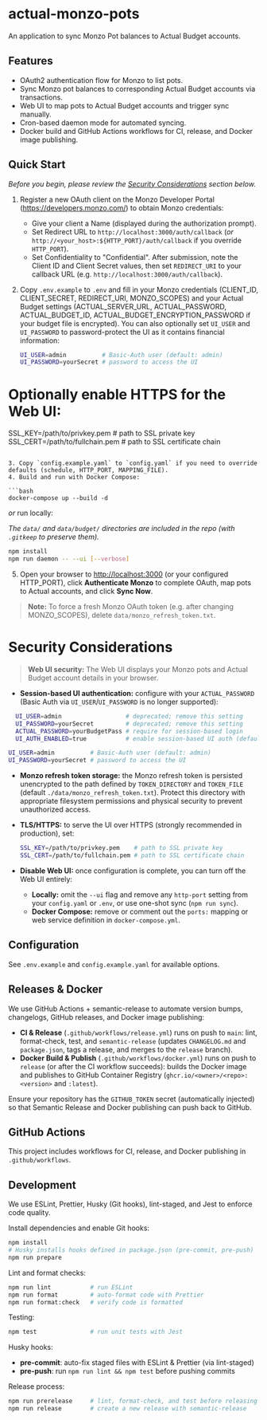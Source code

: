 # actual-monzo-pots

An application to sync Monzo Pot balances to Actual Budget accounts.

## Features

- OAuth2 authentication flow for Monzo to list pots.
- Sync Monzo pot balances to corresponding Actual Budget accounts via transactions.
- Web UI to map pots to Actual Budget accounts and trigger sync manually.
- Cron-based daemon mode for automated syncing.
- Docker build and GitHub Actions workflows for CI, release, and Docker image publishing.

## Quick Start

_Before you begin, please review the [Security Considerations](#security-considerations) section below._

1. Register a new OAuth client on the Monzo Developer Portal (https://developers.monzo.com/) to obtain Monzo credentials:
   - Give your client a Name (displayed during the authorization prompt).
   - Set Redirect URL to `http://localhost:3000/auth/callback` (_or_ `http://<your_host>:${HTTP_PORT}/auth/callback` if you override `HTTP_PORT`).
   - Set Confidentiality to "Confidential".
     After submission, note the Client ID and Client Secret values, then set `REDIRECT_URI` to your callback URL (e.g. `http://localhost:3000/auth/callback`).
2. Copy `.env.example` to `.env` and fill in your Monzo credentials (CLIENT_ID, CLIENT_SECRET, REDIRECT_URI,
   MONZO_SCOPES) and your Actual Budget settings (ACTUAL_SERVER_URL, ACTUAL_PASSWORD, ACTUAL_BUDGET_ID,
   ACTUAL_BUDGET_ENCRYPTION_PASSWORD if your budget file is encrypted).
   You can also optionally set `UI_USER` and `UI_PASSWORD` to password-protect the UI as it contains
   financial information:

   ```bash
   UI_USER=admin          # Basic‑Auth user (default: admin)
   UI_PASSWORD=yourSecret # password to access the UI
   ```

# Optionally enable HTTPS for the Web UI:

SSL_KEY=/path/to/privkey.pem # path to SSL private key
SSL_CERT=/path/to/fullchain.pem # path to SSL certificate chain

````

3. Copy `config.example.yaml` to `config.yaml` if you need to override defaults (schedule, HTTP_PORT, MAPPING_FILE).
4. Build and run with Docker Compose:

```bash
docker-compose up --build -d
````

_or_ run locally:

_The `data/` and `data/budget/` directories are included in the repo (with `.gitkeep` to preserve them)._

```bash
npm install
npm run daemon -- --ui [--verbose]
```

5. Open your browser to <http://localhost:3000> (or your configured HTTP_PORT), click **Authenticate Monzo** to
   complete OAuth, map pots to Actual accounts, and click **Sync Now**.

> **Note:** To force a fresh Monzo OAuth token (e.g. after changing MONZO_SCOPES), delete
> `data/monzo_refresh_token.txt`.

# Security Considerations

> **Web UI security:** The Web UI displays your Monzo pots and Actual Budget account details in your browser.

- **Session-based UI authentication:** configure with your `ACTUAL_PASSWORD` (Basic Auth via `UI_USER`/`UI_PASSWORD` is no longer supported):

```bash
  UI_USER=admin                  # deprecated; remove this setting
  UI_PASSWORD=yourSecret         # deprecated; remove this setting
  ACTUAL_PASSWORD=yourBudgetPass # require for session-based login
  UI_AUTH_ENABLED=true           # enable session-based UI auth (default: true)
```

```bash
UI_USER=admin          # Basic‑Auth user (default: admin)
UI_PASSWORD=yourSecret # password to access the UI

```

- **Monzo refresh token storage:** the Monzo refresh token is persisted unencrypted to the path defined by
  `TOKEN_DIRECTORY` and `TOKEN_FILE` (default `./data/monzo_refresh_token.txt`). Protect this directory
  with appropriate filesystem permissions and physical security to prevent unauthorized access.

- **TLS/HTTPS:** to serve the UI over HTTPS (strongly recommended in production), set:

  ```bash
  SSL_KEY=/path/to/privkey.pem    # path to SSL private key
  SSL_CERT=/path/to/fullchain.pem # path to SSL certificate chain
  ```

- **Disable Web UI:** once configuration is complete, you can turn off the Web UI entirely:
  - **Locally:** omit the `--ui` flag and remove any `http-port` setting from your `config.yaml` or `.env`,
    or use one-shot sync (`npm run sync`).
  - **Docker Compose:** remove or comment out the `ports:` mapping or web service definition in `docker-compose.yml`.

## Configuration

See `.env.example` and `config.example.yaml` for available options.

## Releases & Docker

We use GitHub Actions + semantic-release to automate version bumps, changelogs, GitHub releases, and Docker image publishing:

- **CI & Release** (`.github/workflows/release.yml`) runs on push to `main`: lint, format-check, test, and `semantic-release` (updates `CHANGELOG.md` and `package.json`, tags a release, and merges to the `release` branch).
- **Docker Build & Publish** (`.github/workflows/docker.yml`) runs on push to `release` (or after the CI workflow succeeds): builds the Docker image and publishes to GitHub Container Registry (`ghcr.io/<owner>/<repo>:<version>` and `:latest`).

Ensure your repository has the `GITHUB_TOKEN` secret (automatically injected) so that Semantic Release and Docker publishing can push back to GitHub.

## GitHub Actions

This project includes workflows for CI, release, and Docker publishing in `.github/workflows`.

## Development

We use ESLint, Prettier, Husky (Git hooks), lint-staged, and Jest to enforce code quality.

Install dependencies and enable Git hooks:

```bash
npm install
# Husky installs hooks defined in package.json (pre-commit, pre-push)
npm run prepare
```

Lint and format checks:

```bash
npm run lint           # run ESLint
npm run format         # auto-format code with Prettier
npm run format:check   # verify code is formatted
```

Testing:

```bash
npm test               # run unit tests with Jest
```

Husky hooks:

- **pre-commit**: auto-fix staged files with ESLint & Prettier (via lint-staged)
- **pre-push**: run `npm run lint && npm test` before pushing commits

Release process:

```bash
npm run prerelease     # lint, format-check, and test before releasing
npm run release        # create a new release with semantic-release
```
